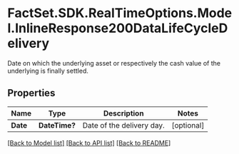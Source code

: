 # FactSet.SDK.RealTimeOptions.Model.InlineResponse200DataLifeCycleDelivery
Date on which the underlying asset or respectively the cash value of the underlying is finally settled.

## Properties

Name | Type | Description | Notes
------------ | ------------- | ------------- | -------------
**Date** | **DateTime?** | Date of the delivery day. | [optional] 

[[Back to Model list]](../README.md#documentation-for-models) [[Back to API list]](../README.md#documentation-for-api-endpoints) [[Back to README]](../README.md)

